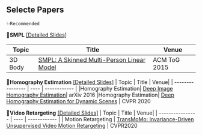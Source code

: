 ## Selecte Papers
`✨Recommended`

**🥥SMPL** [[Detailed Slides]](https://docs.google.com/presentation/d/1jjAec8X4v5VjWrFQhLb0JjpERkeoMz0Vr2-OcfPcQcg/edit#slide=id.p)

| Topic | Title | Venue| 
| ---------------- | ---- | ------------ |
| 3D Body| [SMPL: A Skinned Multi-Person Linear Model](http://files.is.tue.mpg.de/black/papers/SMPL2015.pdf) | ACM ToG 2015

**🥥Homography Estimation** [[Detailed Slides]](https://drive.google.com/open?id=1Mlo8MMkPvYzDWX8LC8RxawaTSa6OIQnh)
| Topic | Title | Venue| 
| ---------------- | ---- | ------------ |
|Homography Estimation| [Deep Image Homography Estimation](https://arxiv.org/abs/1606.03798)| arXiv 2016
|Homography Estimation| [Deep Homography Estimation for Dynamic Scenes](https://arxiv.org/abs/2004.02132) | CVPR 2020

**🥥Video Retargeting** [[Detailed Slides]](https://docs.google.com/presentation/d/1jrGn6VoIRDVijZl-7hPSKGBY9PH7uLIuxRNTGGxBUiA/edit#slide=id.p)
| Topic | Title | Venue| 
| ---------------- | ---- | ------------ |
| Motion Retargeting | [TransMoMo: Invariance-Driven Unsupervised Video Motion Retargeting](https://arxiv.org/abs/2003.14401) | CVPR2020